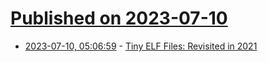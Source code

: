 # [Published on 2023-07-10](index.md)

* [2023-07-10, 05:06:59](https://lobste.rs/s/kt96lu/tiny_elf_files_revisited_2021) - [Tiny ELF Files: Revisited in 2021](https://nathanotterness.com/2021/10/tiny_elf_modernized.html)

